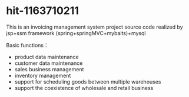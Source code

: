 # hit-1163710211
This is an invoicing management system project source code realized by jsp+ssm framework (spring+springMVC+mybaits)+mysql

Basic functions：
+ product data maintenance
+ customer data maintenance
+ sales business management
+ inventory management
+ support for scheduling goods between multiple warehouses
+ support the coexistence of wholesale and retail business
